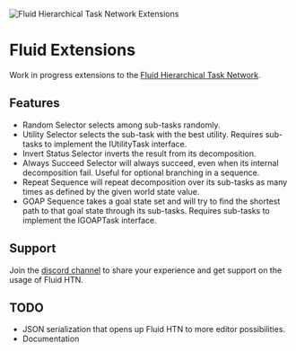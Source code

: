 ![Fluid Hierarchical Task Network Extensions](https://i.imgur.com/xKfIV0f.png)
# Fluid Extensions
Work in progress extensions to the [Fluid Hierarchical Task Network](https://github.com/ptrefall/fluid-hierarchical-task-network).

## Features
* Random Selector selects among sub-tasks randomly.
* Utility Selector selects the sub-task with the best utility. Requires sub-tasks to implement the IUtilityTask interface.
* Invert Status Selector inverts the result from its decomposition.
* Always Succeed Selector will always succeed, even when its internal decomposition fail. Useful for optional branching in a sequence.
* Repeat Sequence will repeat decomposition over its sub-tasks as many times as defined by the given world state value.
* GOAP Sequence takes a goal state set and will try to find the shortest path to that goal state through its sub-tasks. Requires sub-tasks to implement the IGOAPTask interface.

## Support
Join the [discord channel](https://discord.gg/MuccnAz) to share your experience and get support on the usage of Fluid HTN.

## TODO
* JSON serialization that opens up Fluid HTN to more editor possibilities.
* Documentation
